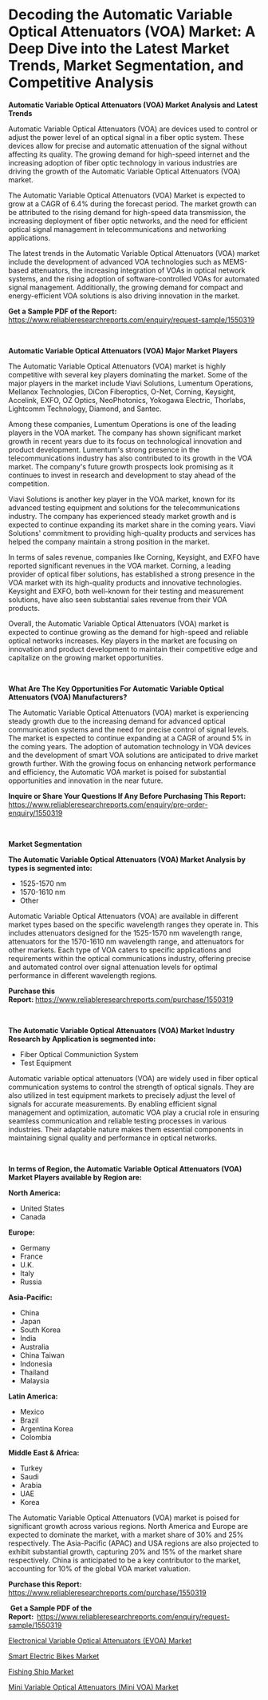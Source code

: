 <p><h1>Decoding the Automatic Variable Optical Attenuators (VOA) Market: A Deep Dive into the Latest Market Trends, Market Segmentation, and Competitive Analysis</h1></p><p><strong>Automatic Variable Optical Attenuators (VOA) Market Analysis and Latest Trends</strong></p>
<p><p>Automatic Variable Optical Attenuators (VOA) are devices used to control or adjust the power level of an optical signal in a fiber optic system. These devices allow for precise and automatic attenuation of the signal without affecting its quality. The growing demand for high-speed internet and the increasing adoption of fiber optic technology in various industries are driving the growth of the Automatic Variable Optical Attenuators (VOA) market.</p><p>The Automatic Variable Optical Attenuators (VOA) Market is expected to grow at a CAGR of 6.4% during the forecast period. The market growth can be attributed to the rising demand for high-speed data transmission, the increasing deployment of fiber optic networks, and the need for efficient optical signal management in telecommunications and networking applications.</p><p>The latest trends in the Automatic Variable Optical Attenuators (VOA) market include the development of advanced VOA technologies such as MEMS-based attenuators, the increasing integration of VOAs in optical network systems, and the rising adoption of software-controlled VOAs for automated signal management. Additionally, the growing demand for compact and energy-efficient VOA solutions is also driving innovation in the market.</p></p>
<p><strong>Get a Sample PDF of the Report:&nbsp;</strong> <a href="https://www.reliableresearchreports.com/enquiry/request-sample/1550319">https://www.reliableresearchreports.com/enquiry/request-sample/1550319</a></p>
<p>&nbsp;</p>
<p><strong>Automatic Variable Optical Attenuators (VOA) Major Market Players</strong></p>
<p><p>The Automatic Variable Optical Attenuators (VOA) market is highly competitive with several key players dominating the market. Some of the major players in the market include Viavi Solutions, Lumentum Operations, Mellanox Technologies, DiCon Fiberoptics, O-Net, Corning, Keysight, Accelink, EXFO, OZ Optics, NeoPhotonics, Yokogawa Electric, Thorlabs, Lightcomm Technology, Diamond, and Santec.</p><p>Among these companies, Lumentum Operations is one of the leading players in the VOA market. The company has shown significant market growth in recent years due to its focus on technological innovation and product development. Lumentum's strong presence in the telecommunications industry has also contributed to its growth in the VOA market. The company's future growth prospects look promising as it continues to invest in research and development to stay ahead of the competition.</p><p>Viavi Solutions is another key player in the VOA market, known for its advanced testing equipment and solutions for the telecommunications industry. The company has experienced steady market growth and is expected to continue expanding its market share in the coming years. Viavi Solutions' commitment to providing high-quality products and services has helped the company maintain a strong position in the market.</p><p>In terms of sales revenue, companies like Corning, Keysight, and EXFO have reported significant revenues in the VOA market. Corning, a leading provider of optical fiber solutions, has established a strong presence in the VOA market with its high-quality products and innovative technologies. Keysight and EXFO, both well-known for their testing and measurement solutions, have also seen substantial sales revenue from their VOA products.</p><p>Overall, the Automatic Variable Optical Attenuators (VOA) market is expected to continue growing as the demand for high-speed and reliable optical networks increases. Key players in the market are focusing on innovation and product development to maintain their competitive edge and capitalize on the growing market opportunities.</p></p>
<p>&nbsp;</p>
<p><strong>What Are The Key Opportunities For Automatic Variable Optical Attenuators (VOA) Manufacturers?</strong></p>
<p><p>The Automatic Variable Optical Attenuators (VOA) market is experiencing steady growth due to the increasing demand for advanced optical communication systems and the need for precise control of signal levels. The market is expected to continue expanding at a CAGR of around 5% in the coming years. The adoption of automation technology in VOA devices and the development of smart VOA solutions are anticipated to drive market growth further. With the growing focus on enhancing network performance and efficiency, the Automatic VOA market is poised for substantial opportunities and innovation in the near future.</p></p>
<p><strong>Inquire or Share Your Questions If Any Before Purchasing This Report:</strong> <a href="https://www.reliableresearchreports.com/enquiry/pre-order-enquiry/1550319">https://www.reliableresearchreports.com/enquiry/pre-order-enquiry/1550319</a></p>
<p>&nbsp;</p>
<p><strong>Market Segmentation</strong></p>
<p><strong>The Automatic Variable Optical Attenuators (VOA) Market Analysis by types is segmented into:</strong></p>
<p><ul><li>1525-1570 nm</li><li>1570-1610 nm</li><li>Other</li></ul></p>
<p><p>Automatic Variable Optical Attenuators (VOA) are available in different market types based on the specific wavelength ranges they operate in. This includes attenuators designed for the 1525-1570 nm wavelength range, attenuators for the 1570-1610 nm wavelength range, and attenuators for other markets. Each type of VOA caters to specific applications and requirements within the optical communications industry, offering precise and automated control over signal attenuation levels for optimal performance in different wavelength regions.</p></p>
<p><strong>Purchase this Report:&nbsp;</strong><a href="https://www.reliableresearchreports.com/purchase/1550319">https://www.reliableresearchreports.com/purchase/1550319</a></p>
<p>&nbsp;</p>
<p><strong>The Automatic Variable Optical Attenuators (VOA) Market Industry Research by Application is segmented into:</strong></p>
<p><ul><li>Fiber Optical Communiction System</li><li>Test Equipment</li></ul></p>
<p><p>Automatic variable optical attenuators (VOA) are widely used in fiber optical communication systems to control the strength of optical signals. They are also utilized in test equipment markets to precisely adjust the level of signals for accurate measurements. By enabling efficient signal management and optimization, automatic VOA play a crucial role in ensuring seamless communication and reliable testing processes in various industries. Their adaptable nature makes them essential components in maintaining signal quality and performance in optical networks.</p></p>
<p>&nbsp;</p>
<p><strong>In terms of Region, the Automatic Variable Optical Attenuators (VOA) Market Players available by Region are:</strong></p>
<p>
    <p> <strong> North America: </strong>
        <ul>
            <li>United States</li>
            <li>Canada</li>
        </ul>
        </p> 
    <p> <strong> Europe: </strong>
        <ul>
            <li>Germany</li>
            <li>France</li>
            <li>U.K.</li>
            <li>Italy</li>
            <li>Russia</li>
        </ul>
        </p> 
    <p> <strong> Asia-Pacific: </strong>
        <ul>
            <li>China</li>
            <li>Japan</li>
            <li>South Korea</li>
            <li>India</li>
            <li>Australia</li>
            <li>China Taiwan</li>
            <li>Indonesia</li>
            <li>Thailand</li>
            <li>Malaysia</li>
        </ul>
        </p> 
    <p> <strong> Latin America: </strong>
        <ul>
            <li>Mexico</li>
            <li>Brazil</li>
            <li>Argentina Korea</li>
            <li>Colombia</li>
        </ul>
        </p> 
    <p> <strong> Middle East & Africa: </strong>
        <ul>
            <li>Turkey</li>
            <li>Saudi</li>
            <li>Arabia</li>
            <li>UAE</li>
            <li>Korea</li>
        </ul>
    </p>
    </p>
<p><p>The Automatic Variable Optical Attenuators (VOA) market is poised for significant growth across various regions. North America and Europe are expected to dominate the market, with a market share of 30% and 25% respectively. The Asia-Pacific (APAC) and USA regions are also projected to exhibit substantial growth, capturing 20% and 15% of the market share respectively. China is anticipated to be a key contributor to the market, accounting for 10% of the global VOA market valuation.</p></p>
<p><strong>Purchase this Report: </strong><a href="https://www.reliableresearchreports.com/purchase/1550319">https://www.reliableresearchreports.com/purchase/1550319</a></p>
<p>&nbsp;<strong>Get a Sample PDF of the Report:&nbsp;&nbsp;</strong><a href="https://www.reliableresearchreports.com/enquiry/request-sample/1550319">https://www.reliableresearchreports.com/enquiry/request-sample/1550319</a></p>
<p><strong></strong></p>
<p><p><a href="https://github.com/ruddyyedelwadw/Market-Research-Report-List-1/blob/main/electronical-variable-optical-attenuators-evoa-market.md">Electronical Variable Optical Attenuators (EVOA) Market</a></p><p><a href="https://issuu.com/reportprime-2/docs/smart-electric-bikes-market-size-2030.pptx">Smart Electric Bikes Market</a></p><p><a href="https://issuu.com/reportprime-2/docs/fishing-ship-market-size-2030.pptx">Fishing Ship Market</a></p><p><a href="https://github.com/jaidynmorantestelletmjzya/Market-Research-Report-List-2/blob/main/mini-variable-optical-attenuators-mini-voa-market.md">Mini Variable Optical Attenuators (Mini VOA) Market</a></p></p>